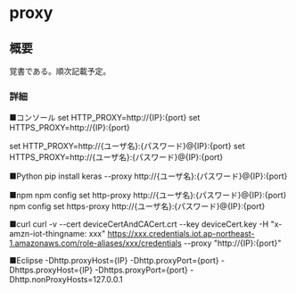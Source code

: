 # proxy

## 概要
覚書である。順次記載予定。

### 詳細
■コンソール
set HTTP_PROXY=http://{IP}:{port}
set HTTPS_PROXY=http://{IP}:{port}

set HTTP_PROXY=http://{ユーザ名}:{パスワード}@{IP}:{port}
set HTTPS_PROXY=http://{ユーザ名}:{パスワード}@{IP}:{port}

■Python
pip install keras --proxy http://{ユーザ名}:{パスワード}@{IP}:{port}

■npm
npm config set http-proxy http://{ユーザ名}:{パスワード}@{IP}:{port}
npm config set https-proxy http://{ユーザ名}:{パスワード}@{IP}:{port}

■curl
curl -v --cert deviceCertAndCACert.crt --key deviceCert.key -H "x-amzn-iot-thingname: xxx" https://xxx.credentials.iot.ap-northeast-1.amazonaws.com/role-aliases/xxx/credentials --proxy "http://{IP}:{port}"

■Eclipse
-Dhttp.proxyHost={IP} -Dhttp.proxyPort={port} -Dhttps.proxyHost={IP} -Dhttps.proxyPort={port} -Dhttp.nonProxyHosts=127.0.0.1
